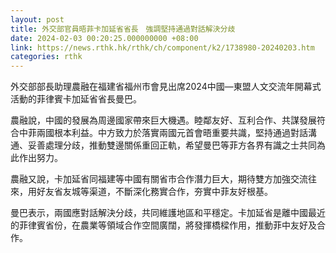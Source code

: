 ```yaml
---
layout: post
title: 外交部官員晤菲卡加延省省長　強調堅持通過對話解決分歧
date: 2024-02-03 00:20:25.000000000 +08:00
link: https://news.rthk.hk/rthk/ch/component/k2/1738980-20240203.htm
categories: rthk
---
```


外交部部長助理農融在福建省福州市會見出席2024中國—東盟人文交流年開幕式活動的菲律賓卡加延省省長曼巴。

農融說，中國的發展為周邊國家帶來巨大機遇。睦鄰友好、互利合作、共謀發展符合中菲兩國根本利益。中方致力於落實兩國元首會晤重要共識，堅持通過對話溝通、妥善處理分歧，推動雙邊關係重回正軌，希望曼巴等菲方各界有識之士共同為此作出努力。

農融又說，卡加延省同福建等中國有關省市合作潛力巨大，期待雙方加強交流往來，用好友省友城等渠道，不斷深化務實合作，夯實中菲友好根基。

曼巴表示，兩國應對話解決分歧，共同維護地區和平穩定。卡加延省是離中國最近的菲律賓省份，在農業等領域合作空間廣闊，將發揮橋樑作用，推動菲中友好及合作。
